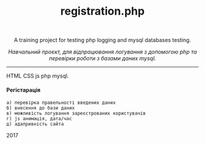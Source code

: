<h1 align="center" style="text-align: center;">registration.php</h1><br />
 <p align="center" style="text-align: center;">A training project for testing php logging and mysql databases testing.</p>
 <p align="center" style="text-align: center;"><i>Навчальний проєкт, для відпрацювання логування з допомогою php
та перевірки роботи з базами даних mysql.</i></p><hr /> 


<p>HTML CSS js php mysql.</p>


 <h4>Регістарація</h4>

    а) перевірка правельності введених даних
    б) внесення до бази даних
    в) можливість логування зареєстрованих користувачів
    г) js анимація, дата/час
    д) адапривність сайта

<p> 2017 </p>
